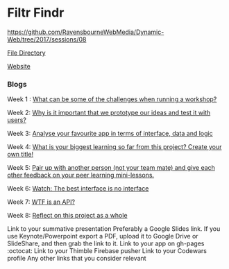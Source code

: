 # Filtr Findr
https://github.com/RavensbourneWebMedia/Dynamic-Web/tree/2017/sessions/08

[File Directory](https://github.com/CallumLovekin28/Open-Innovation-App)

[Website](https://callumlovekin28.github.io/Open-Innovation-App/)

### Blogs

Week 1 : [What can be some of the challenges when running a workshop?](https://medium.com/@c.lovekin/what-can-be-some-of-the-challenges-when-running-a-workshop-804fff4134ca) 

Week 2: [Why is it important that we prototype our ideas and test it with users?](https://medium.com/@c.lovekin/why-is-it-important-that-we-prototype-our-ideas-and-test-it-with-users-7349e21a4d63) 

Week 3: [Analyse your favourite app in terms of interface, data and logic]() 

Week 4: [What is your biggest learning so far from this project? Create your own title!]() 

Week 5: [Pair up with another person (not your team mate) and give each other feedback on your peer learning mini-lessons.]()

Week 6: [Watch: The best interface is no interface]() 

Week 7: [WTF is an API?]() 

Week 8: [Reflect on this project as a whole]() 



Link to your summative presentation
Preferably a Google Slides link.
If you use Keynote/Powerpoint export a PDF, upload it to Google Drive or SlideShare, and then grab the link to it.
Link to your app on gh-pages :octocat:
Link to your Thimble Firebase pusher
Link to your Codewars profile
Any other links that you consider relevant



